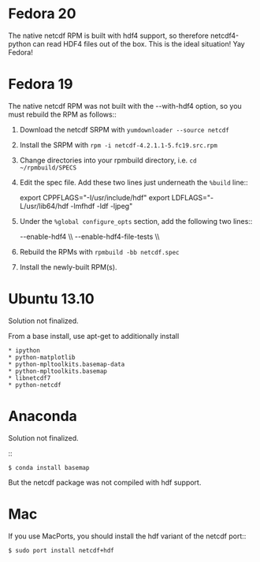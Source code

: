 Fedora 20
=========
The native netcdf RPM is built with hdf4 support, so therefore netcdf4-python
can read HDF4 files out of the box.  This is the ideal situation!  Yay Fedora!

Fedora 19
=========
The native netcdf RPM was not built with the --with-hdf4 option, so you must
rebuild the RPM as follows::

1. Download the netcdf SRPM with ``yumdownloader --source netcdf``
2. Install the SRPM with ``rpm -i netcdf-4.2.1.1-5.fc19.src.rpm``
3. Change directories into your rpmbuild directory, i.e. ``cd ~/rpmbuild/SPECS``
4. Edit the spec file.  Add these two lines just underneath the ``%build`` line::

    export CPPFLAGS="-I/usr/include/hdf"
    export LDFLAGS="-L/usr/lib64/hdf -lmfhdf -ldf -ljpeg"

5.  Under the ``%global configure_opts`` section, add the following two lines::

    --enable-hdf4 \\\ 
    --enable-hdf4-file-tests \\\ 

6. Rebuild the RPMs with ``rpmbuild -bb netcdf.spec``
7. Install the newly-built RPM(s).


Ubuntu 13.10
============
Solution not finalized.

From a base install, use apt-get to additionally install 

    * ipython
    * python-matplotlib
    * python-mpltoolkits.basemap-data
    * python-mpltoolkits.basemap
    * libnetcdf7
    * python-netcdf

Anaconda
========
Solution not finalized.

::

    $ conda install basemap

But the netcdf package was not compiled with hdf support.

Mac
===
If you use MacPorts, you should install the hdf variant of the netcdf port::

    $ sudo port install netcdf+hdf
